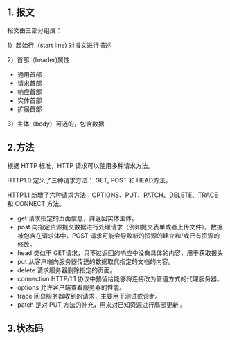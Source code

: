 ## 1. 报文

报文由三部分组成：

1）起始行（start line) 对报文进行描述

2）首部（header)属性

- 通用首部
- 请求首部
- 响应首部
- 实体首部
- 扩展首部

3）主体（body）可选的，包含数据



## 2.方法

根据 HTTP 标准，HTTP 请求可以使用多种请求方法。

HTTP1.0 定义了三种请求方法： GET, POST 和 HEAD方法。

HTTP1.1 新增了六种请求方法：OPTIONS、PUT、PATCH、DELETE、TRACE 和 CONNECT 方法。

- get 请求指定的页面信息，并返回实体主体。
- post 向指定资源提交数据进行处理请求（例如提交表单或者上传文件）。数据被包含在请求体中。POST 请求可能会导致新的资源的建立和/或已有资源的修改。
- head 类似于 GET请求，只不过返回的响应中没有具体的内容，用于获取报头
- put 从客户端向服务器传送的数据取代指定的文档的内容。
- delete 请求服务器删除指定的页面。
- connection HTTP/1.1 协议中预留给能够将连接改为管道方式的代理服务器。
- options 允许客户端查看服务器的性能。
- trace 回显服务器收到的请求，主要用于测试或诊断。
- patch 是对 PUT 方法的补充，用来对已知资源进行局部更新 。
## 3.状态码